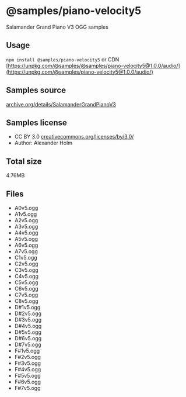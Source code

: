 # @samples/piano-velocity5

Salamander Grand Piano V3 OGG samples

## Usage

`npm install @samples/piano-velocity5` or CDN [https://unpkg.com/@samples/@samples/piano-velocity5@1.0.0/audio/](https://unpkg.com/@samples/piano-velocity5@1.0.0/audio/)

## Samples source

[archive.org/details/SalamanderGrandPianoV3](https://archive.org/details/SalamanderGrandPianoV3)

## Samples license

- CC BY 3.0 [creativecommons.org/licenses/by/3.0/](http://creativecommons.org/licenses/by/3.0/)
- Author: Alexander Holm 

## Total size

4.76MB

## Files

- A0v5.ogg
- A1v5.ogg
- A2v5.ogg
- A3v5.ogg
- A4v5.ogg
- A5v5.ogg
- A6v5.ogg
- A7v5.ogg
- C1v5.ogg
- C2v5.ogg
- C3v5.ogg
- C4v5.ogg
- C5v5.ogg
- C6v5.ogg
- C7v5.ogg
- C8v5.ogg
- D#1v5.ogg
- D#2v5.ogg
- D#3v5.ogg
- D#4v5.ogg
- D#5v5.ogg
- D#6v5.ogg
- D#7v5.ogg
- F#1v5.ogg
- F#2v5.ogg
- F#3v5.ogg
- F#4v5.ogg
- F#5v5.ogg
- F#6v5.ogg
- F#7v5.ogg